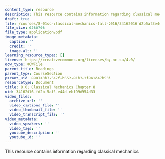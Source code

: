 ```yaml
---
content_type: resource
description: This resource contains information regarding classical mechanics.
draft: true
file: /courses/8-01sc-classical-mechanics-fall-2016/34162016fd2b5af3e44debf99d954d33_MIT8_01F16_chapter8.pdf
file_size: 6580708
file_type: application/pdf
image_metadata:
  caption: ''
  credit: ''
  image-alt: ''
learning_resource_types: []
license: https://creativecommons.org/licenses/by-nc-sa/4.0/
ocw_type: OCWFile
parent_title: Readings
parent_type: CourseSection
parent_uid: 8897a3b7-567f-b552-81b3-2f8a1de7b53b
resourcetype: Document
title: 8.01 Classical Mechanics Chapter 8
uid: 34162016-fd2b-5af3-e44d-ebf99d954d33
video_files:
  archive_url: ''
  video_captions_file: ''
  video_thumbnail_file: ''
  video_transcript_file: ''
video_metadata:
  video_speakers: ''
  video_tags: ''
  youtube_description: ''
  youtube_id: ''
---
```

This resource contains information regarding classical mechanics.